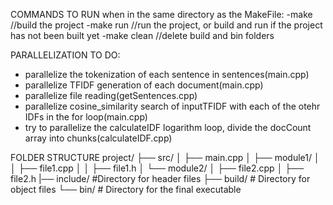 COMMANDS TO RUN when in the same directory as the MakeFile:
-make //build the project
-make run //run the project, or build and run if the project has not been built yet
-make clean //delete build and bin folders

PARALLELIZATION TO DO:

- parallelize the tokenization of each sentence in sentences(main.cpp)
- parallelize TFIDF generation of each document(main.cpp)
- parallelize file reading(getSentences.cpp)
- parallelize cosine_similarity search of inputTFIDF with each of the otehr IDFs in the for loop(main.cpp)
- try to parallelize the calculateIDF logarithm loop, divide the docCount array into chunks(calculateIDF.cpp)

FOLDER STRUCTURE
project/
├── src/
│ ├── main.cpp
│ ├── module1/
│ │ ├── file1.cpp
│ │ ├── file1.h
│ └── module2/
│ ├── file2.cpp
│ ├── file2.h
|── include/ #Directory for header files
├── build/ # Directory for object files
└── bin/ # Directory for the final executable
